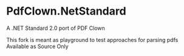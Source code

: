# PdfClown.NetStandard
A .NET Standard 2.0 port of PDF Clown

This fork is meant as playground to test approaches for parsing pdfs
Available as Source Only
